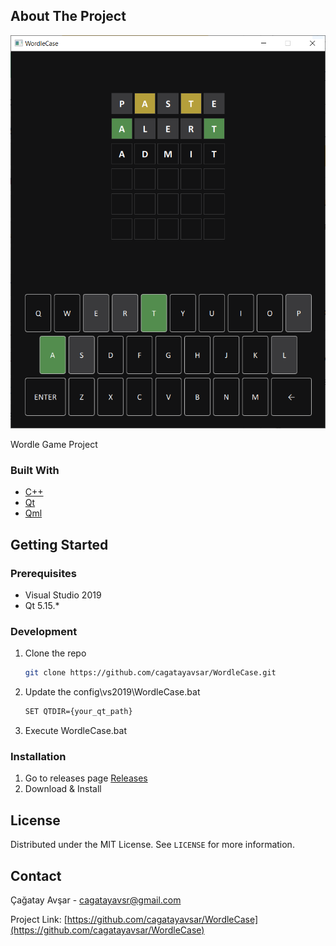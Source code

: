 ﻿## About The Project

[![Wordle Game][product-screenshot]]()

Wordle Game Project

### Built With

* [C++](https://tr.wikipedia.org/wiki/C%2B%2B)
* [Qt](https://www.qt.io/)
* [Qml](https://doc.qt.io/qt-5/qtqml-index.html)

<!-- GETTING STARTED -->
## Getting Started

### Prerequisites

* Visual Studio 2019
* Qt 5.15.*

### Development

1. Clone the repo
   ```sh
   git clone https://github.com/cagatayavsar/WordleCase.git
   ```
2. Update the config\vs2019\WordleCase.bat
   ```sh
   SET QTDIR={your_qt_path}
   ```
3. Execute WordleCase.bat

### Installation

1. Go to releases page [Releases](https://github.com/cagatayavsar/WordleCase/releases)
2. Download & Install

<!-- LICENSE -->
## License

Distributed under the MIT License. See `LICENSE` for more information.


<!-- CONTACT -->
## Contact

Çağatay Avşar - cagatayavsr@gmail.com

Project Link: [https://github.com/cagatayavsar/WordleCase](https://github.com/cagatayavsar/WordleCase)

<!-- MARKDOWN LINKS & IMAGES -->
[product-screenshot]: images/screenshot.png
